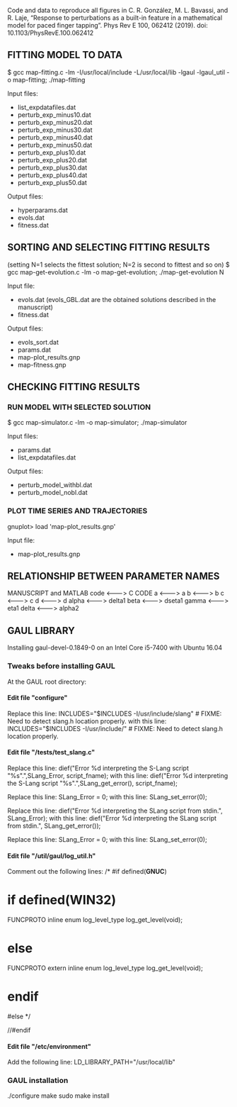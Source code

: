 
Code and data to reproduce all figures in
C. R. González, M. L. Bavassi, and R. Laje, “Response to perturbations as a built-in feature in a mathematical model for paced finger tapping”. Phys Rev E 100, 062412 (2019).
doi: 10.1103/PhysRevE.100.062412



## FITTING MODEL TO DATA

$ gcc map-fitting.c -lm -I/usr/local/include -L/usr/local/lib -lgaul -lgaul_util -o map-fitting; ./map-fitting

Input files:
- list_expdatafiles.dat
- perturb_exp_minus10.dat
- perturb_exp_minus20.dat
- perturb_exp_minus30.dat
- perturb_exp_minus40.dat
- perturb_exp_minus50.dat
- perturb_exp_plus10.dat
- perturb_exp_plus20.dat
- perturb_exp_plus30.dat
- perturb_exp_plus40.dat
- perturb_exp_plus50.dat

Output files:
- hyperparams.dat
- evols.dat
- fitness.dat





## SORTING AND SELECTING FITTING RESULTS

(setting N=1 selects the fittest solution; N=2 is second to fittest and so on)
$ gcc map-get-evolution.c -lm -o map-get-evolution; ./map-get-evolution N

Input file:
- evols.dat (evols_GBL.dat are the obtained solutions described in the manuscript)
- fitness.dat

Output files:
- evols_sort.dat
- params.dat
- map-plot_results.gnp
- map-fitness.gnp






## CHECKING FITTING RESULTS
### RUN MODEL WITH SELECTED SOLUTION
$ gcc map-simulator.c -lm -o map-simulator; ./map-simulator

Input files:
- params.dat
- list_expdatafiles.dat

Output files:
- perturb_model_withbl.dat
- perturb_model_nobl.dat


### PLOT TIME SERIES AND TRAJECTORIES
gnuplot> load 'map-plot_results.gnp'

Input file:
- map-plot_results.gnp





## RELATIONSHIP BETWEEN PARAMETER NAMES
MANUSCRIPT and MATLAB code	<--->	C CODE
a		<--->	a
b		<--->	b
c		<--->	c
d		<--->	d
alpha	<--->	delta1
beta	<--->	dseta1
gamma	<--->	eta1
delta	<--->	alpha2





## GAUL LIBRARY
Installing gaul-devel-0.1849-0 on an Intel Core i5-7400 with Ubuntu 16.04

### Tweaks before installing GAUL
At the GAUL root directory:

#### Edit file "configure"
Replace this line:
INCLUDES="$INCLUDES -I/usr/include/slang"  # FIXME: Need to detect slang.h location properly.
with this line:
INCLUDES="$INCLUDES -I/usr/include/"  # FIXME: Need to detect slang.h location properly.


#### Edit file "/tests/test_slang.c"
Replace this line:
dief("Error %d interpreting the S-Lang script \"%s\".",SLang_Error, script_fname);
with this line:
dief("Error %d interpreting the S-Lang script \"%s\".",SLang_get_error(), script_fname);

Replace this line:
SLang_Error = 0;
with this line:
SLang_set_error(0);

Replace this line:
dief("Error %d interpreting the SLang script from stdin.", SLang_Error);
with this line:
dief("Error %d interpreting the SLang script from stdin.", SLang_get_error());

Replace this line:
SLang_Error = 0;
with this line:
SLang_set_error(0);


#### Edit file "/util/gaul/log_util.h"
Comment out the following lines:
/*
#if defined(__GNUC__)
#  if defined(WIN32)
  FUNCPROTO inline enum log_level_type    log_get_level(void);
#  else
  FUNCPROTO extern    inline enum log_level_type  log_get_level(void);
#  endif
#else
*/

//#endif


#### Edit file "/etc/environment"
Add the following line:
LD_LIBRARY_PATH="/usr/local/lib"


### GAUL installation

./configure
make
sudo make install


